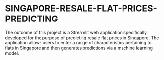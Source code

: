 # SINGAPORE-RESALE-FLAT-PRICES-PREDICTING
The outcome of this project is a Streamlit web application specifically developed for the purpose of predicting resale flat prices in Singapore. The application allows users to enter a range of characteristics pertaining to flats in Singapore and then generates predictions via a machine learning model.
